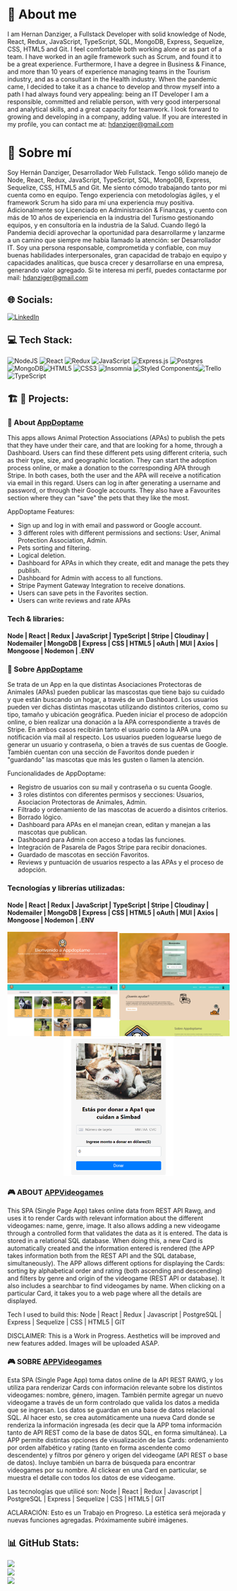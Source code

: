# 👋 About me
I am Hernan Danziger, a Fullstack Developer with solid knowledge of Node, React, Redux, JavaScript, TypeScript, SQL, MongoDB, Express, Sequelize, CSS, HTML5 and Git.
I feel comfortable both working alone or as part of a team. I have worked in an agile framework such as Scrum, and found it to be a great experience.
Furthermore, I have a degree in Business & Finance, and more than 10 years of experience managing teams in the Tourism industry, and as a consultant in the Health industry.
When the pandemic came, I decided to take it as a chance to develop and throw myself into a path I had always found very appealing: being an IT Developer
I am a responsible, committed and reliable person, with very good interpersonal and analytical skills, and a great capacity for teamwork.
I look forward to growing and developing in a company, adding value.
If you are interested in my profile, you can contact me at: hdanziger@gmail.com

# 👋 Sobre mí
Soy Hernán Danziger, Desarrollador Web Fullstack. Tengo sólido manejo de Node, React, Redux, JavaScript, TypeScript, SQL, MongoDB, Express, Sequelize, CSS, HTML5 and Git.
Me siento cómodo trabajando tanto por mi cuenta como en equipo. Tengo experiencia con metodologías ágiles, y el framework Scrum ha sido para mí una experiencia muy positiva.
Adicionalmente soy Licenciado en Administración & Finanzas, y cuento con más de 10 años de experiencia en la industria del Turismo gestionando equipos, y en consultoría en la industria de la Salud.
Cuando llegó la Pandemia decidí aprovechar la oportunidad para desarrollarme y lanzarme a un camino que siempre me había llamado la atención: ser Desarrollador IT.
Soy una persona responsable, comprometida y confiable, con muy buenas habilidades interpersonales, gran capacidad de trabajo en equipo y capacidades analíticas, que busca crecer y desarrollarse en una empresa, generando valor agregado.
Si te interesa mi perfil, puedes contactarme por mail: hdanziger@gmail.com


## 🌐 Socials:
[![LinkedIn](https://img.shields.io/badge/LinkedIn-%230077B5.svg?logo=linkedin&logoColor=white)](https://www.linkedin.com/in/hernan-danziger/)

## 💻 Tech Stack:
![NodeJS](https://img.shields.io/badge/node.js-6DA55F?style=for-the-badge&logo=node.js&logoColor=white) ![React](https://img.shields.io/badge/react-%2320232a.svg?style=for-the-badge&logo=react&logoColor=%2361DAFB) ![Redux](https://img.shields.io/badge/redux-%23593d88.svg?style=for-the-badge&logo=redux&logoColor=white) ![JavaScript](https://img.shields.io/badge/javascript-%23323330.svg?style=for-the-badge&logo=javascript&logoColor=%23F7DF1E) ![Express.js](https://img.shields.io/badge/express.js-%23404d59.svg?style=for-the-badge&logo=express&logoColor=%2361DAFB) ![Postgres](https://img.shields.io/badge/postgres-%23316192.svg?style=for-the-badge&logo=postgresql&logoColor=white) ![MongoDB](https://img.shields.io/badge/MongoDB-%234ea94b.svg?style=for-the-badge&logo=mongodb&logoColor=white)![HTML5](https://img.shields.io/badge/html5-%23E34F26.svg?style=for-the-badge&logo=html5&logoColor=white) ![CSS3](https://img.shields.io/badge/css3-%231572B6.svg?style=for-the-badge&logo=css3&logoColor=white) ![Insomnia](https://img.shields.io/badge/Insomnia-black?style=for-the-badge&logo=insomnia&logoColor=5849BE)  ![Styled Components](https://img.shields.io/badge/styled--components-DB7093?style=for-the-badge&logo=styled-components&logoColor=white)![Trello](https://img.shields.io/badge/Trello-%23026AA7.svg?style=for-the-badge&logo=Trello&logoColor=white) ![TypeScript](https://img.shields.io/badge/typescript-%23007ACC.svg?style=for-the-badge&logo=typescript&logoColor=white)

## 🏗️ 👷 Projects:

### 🐶 About [AppDoptame](https://github.com/herno12/AppDoptame)
This apps allows Animal Protection Associations (APAs) to publish the pets that they have under their care, and that are looking for a home, through a Dashboard. Users can find these different pets using different criteria, such as their type, size, and geographic location. They can start the adoption process online, or make a donation to the corresponding APA through Stripe. In both cases, both the user and the APA will receive a notification via email in this regard. Users can log in after generating a username and password, or through their Google accounts. They also have a Favourites section where they can "save" the pets that they like the most.

AppDoptame Features:
<ul>
<li>Sign up and log in with email and password or Google account.</li>
<li>3 different roles with different permissions and sections: User, Animal Protection Association, Admin.</li>
<li>Pets sorting and filtering.</li>
<li>Logical deletion.</li>
<li>Dashboard for APAs in which they create, edit and manage the pets they publish.</li>
<li>Dashboard for Admin with access to all functions.</li>
<li>Stripe Payment Gateway Integration to receive donations.</li>
<li>Users can save pets in the Favorites section.</li>
<li>Users can write reviews and rate APAs</li>
</ul>

<h3>Tech & libraries:</h3>
<h4>Node | React | Redux | JavaScript | TypeScript | Stripe | Cloudinay | Nodemailer | MongoDB | Express | CSS | HTML5 | oAuth | MUI | Axios | Mongoose | Nodemon | .ENV</h4>


### 🐶 Sobre [AppDoptame](https://github.com/herno12/AppDoptame)
Se trata de un App en la que distintas Asociaciones Protectoras de Animales (APAs) pueden publicar las mascostas que tiene bajo su cuidado y que están buscando un hogar, a través de un Dashboard. 
Los usuarios pueden ver dichas distintas mascotas utilizando distintos criterios, como su tipo, tamaño y ubicación geográfica. Pueden iniciar el proceso de adopción online, o bien realizar una donación a la APA correspondiente a través de Stripe. En ambos casos recibirán tanto el usuario como la APA una notificación via mail al respecto.
Los usuarios pueden loguearse luego de generar un usuario y contraseña, o bien a través de sus cuentas de Google. También cuentan con una sección de Favoritos donde pueden ir "guardando" las mascotas que más les gusten o llamen la atención.

Funcionalidades de AppDoptame:
<ul>
<li>Registro de usuarios con su mail y contraseña o su cuenta Google.</li>
<li>3 roles distintos con diferentes permisos y secciones: Usuarios, Asociacion Protectoras de Animales, Admin.</li>
<li>Filtrado y ordenamiento de las mascotas de acuerdo a disintos criterios.</li>
<li>Borrado lógico.</li>
<li>Dashboard para APAs en el manejan crean, editan y manejan a las mascotas que publican.</li>
<li>Dashboard para Admin con acceso a todas las funciones.</li>
<li>Integración de Pasarela de Pagos Stripe para recibir donaciones.</li>
<li>Guardado de mascotas en sección Favoritos.</li>
<li>Reviews y puntuación de usuarios respecto a las APAs y el proceso de adopción.</li>
</ul>

<h3>Tecnologías y librerías utilizadas:</h3>
<h4>Node | React | Redux | JavaScript | TypeScript | Stripe | Cloudinay | Nodemailer | MongoDB | Express | CSS | HTML5 | oAuth | MUI | Axios | Mongoose | Nodemon | .ENV</h4>

<p align="center">
  <a><img width="250px" src=https://github.com/herno12/AppDoptame/blob/main/images/AppDoptmae-Landing.png/></a>
  <a><img width="250px" src=https://github.com/herno12/AppDoptame/blob/main/images/AppDoptmae-Login.png/></a>
  <br />
  <a><img width="250px" src=https://github.com/herno12/AppDoptame/blob/main/images/AppDoptmae-Home1.png/></a>
  <a><img width="250px" src=https://github.com/herno12/AppDoptame/blob/main/images/AppDoptmae-Home2.png/></a>
  <br />
  <a><img width="250px" src=https://github.com/herno12/AppDoptame/blob/main/images/AppDoptmae-Donation.png/></a>
</p>


### 🎮 ABOUT [APPVideogames](https://github.com/herno12/VideogamesInProgress)
This SPA (Single Page App) takes online data from REST API Rawg, and uses it to render Cards with relevant information about the different videogames: name, genre, image.
It also allows adding a new videogame through a controlled form that validates the data as it is entered. The data is stored in a relational SQL database. When doing this, a new Card is automatically created and the information entered is rendered (the APP takes information both from the REST API and the SQL database, simultaneously).
The APP allows different options for displaying the Cards: sorting by alphabetical order and rating (both ascending and descending) and filters by genre and origin of the videogame (REST API or database). It also includes a searchbar to find videogames by name.
When clicking on a particular Card, it takes you to a web page where all the details are displayed.

Tech I used to build this:
Node | React | Redux | Javascript | PostgreSQL | Express | Sequelize | CSS | HTML5 | GIT

DISCLAIMER: This is a Work in Progress. Aesthetics will be improved and new features added. Images will be uploaded ASAP.


### 🎮 SOBRE [APPVideogames](https://github.com/herno12/VideogamesInProgress)
Esta SPA (Single Page App) toma datos online de la API REST RAWG, y los utiliza para renderizar Cards con información relevante sobre los distintos videogames: nombre, género, imagen.
También permite agregar un nuevo videogame a través de un form controlado que valida los datos a medida que se ingresan. Los datos se guardan en una base de datos relacional SQL. Al hacer esto, se crea automáticamente una nueva Card donde se renderiza la información ingresada (es decir que la APP toma información tanto de API REST como de la base de datos SQL, en forma simultánea).
La APP permite distintas opciones de visualización de las Cards: ordenamiento por orden alfabético y rating (tanto en forma ascendente como descendente) y filtros por género y origen del videogame (API REST o base de datos). Incluye también un barra de búsqueda para encontrar videogames por su nombre.
Al clickear en una Card en particular, se muestra el detalle con todos los datos de ese videogame.

Las tecnologías que utilicé son:
Node | React | Redux | Javascript | PostgreSQL | Express | Sequelize | CSS | HTML5 | GIT

ACLARACIÓN: Esto es un Trabajo en Progreso. La estética será mejorada y nuevas funciones agregadas. Próximamente subiré imágenes.


## 📊 GitHub Stats:
![](https://github-readme-stats.vercel.app/api?username=herno12&theme=merko&include_all_commits=false&count_private=false)<br/>
![](https://github-readme-streak-stats.herokuapp.com/?user=herno12&theme=merko)<br/>
![](https://github-readme-stats.vercel.app/api/top-langs/?username=herno12&theme=merko&include_all_commits=false&count_private=false&layout=compact)



